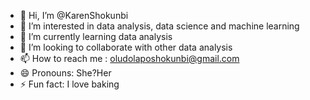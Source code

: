 - 👋 Hi, I’m @KarenShokunbi
- 👀 I’m interested in data analysis, data science and machine learning
- 🌱 I’m currently learning data analysis
- 💞️ I’m looking to collaborate with other data analysis
- 📫 How to reach me : oludolaposhokunbi@gmail.com
- 😄 Pronouns: She?Her
- ⚡ Fun fact: I love baking

<!---
KarenShokunbi/KarenShokunbi is a ✨ special ✨ repository because its `README.md` (this file) appears on your GitHub profile.
You can click the Preview link to take a look at your changes.
--->
